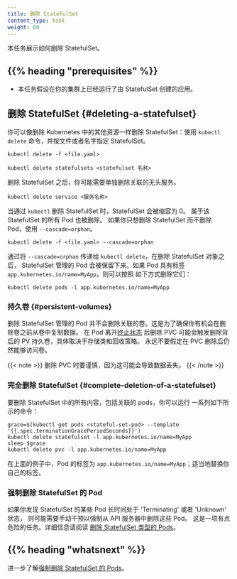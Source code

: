 ```yaml
---
title: 删除 StatefulSet
content_type: task
weight: 60
---
```


<!--
reviewers:
- bprashanth
- erictune
- foxish
- janetkuo
- smarterclayton
title: Delete a StatefulSet
content_type: task
weight: 60
-->

<!-- overview -->

<!--
This task shows you how to delete a StatefulSet.
-->
本任务展示如何删除 StatefulSet。

## {{% heading "prerequisites" %}}

<!--
* This task assumes you have an application running on your cluster represented by a StatefulSet.
-->
* 本任务假设在你的集群上已经运行了由 StatefulSet 创建的应用。

<!-- steps -->

## 删除 StatefulSet   {#deleting-a-statefulset}

<!--
You can delete a StatefulSet in the same way you delete other resources in Kubernetes: use the `kubectl delete` command, and specify the StatefulSet either by file or by name.
-->
你可以像删除 Kubernetes 中的其他资源一样删除 StatefulSet：使用 `kubectl delete` 命令，并按文件或者名字指定 StatefulSet。

```shell
kubectl delete -f <file.yaml>
```

<!--
```shell
kubectl delete statefulsets <statefulset-name>
```
-->
```shell
kubectl delete statefulsets <statefulset 名称>
```

<!--
You may need to delete the associated headless service separately after the StatefulSet itself is deleted.

```shell
kubectl delete service <service-name>
```
-->
删除 StatefulSet 之后，你可能需要单独删除关联的无头服务。

```shell
kubectl delete service <服务名称>
```

<!--
When deleting a StatefulSet through `kubectl`, the StatefulSet scales down to 0. All Pods that are part of this workload are also deleted. If you want to delete only the StatefulSet and not the Pods, use `--cascade=orphan`.
For example:
--->
当通过 `kubectl` 删除 StatefulSet 时，StatefulSet 会被缩容为 0。
属于该 StatefulSet 的所有 Pod 也被删除。
如果你只想删除 StatefulSet 而不删除 Pod，使用 `--cascade=orphan`。

```shell
kubectl delete -f <file.yaml> --cascade=orphan
```

<!--
By passing `--cascade=orphan` to `kubectl delete`, the Pods managed by the StatefulSet are left behind even after the StatefulSet object itself is deleted. If the pods have a label `app.kubernetes.io/name=MyApp`, you can then delete them as follows:
--->
通过将 `--cascade=orphan` 传递给 `kubectl delete`，在删除 StatefulSet 对象之后，
StatefulSet 管理的 Pod 会被保留下来。如果 Pod 具有标签 `app.kubernetes.io/name=MyApp`，则可以按照
如下方式删除它们：

```shell
kubectl delete pods -l app.kubernetes.io/name=MyApp
```


<!--
### Persistent Volumes

Deleting the Pods in a StatefulSet will not delete the associated volumes. This is to ensure that you have the chance to copy data off the volume before deleting it. Deleting the PVC after the pods have left the [terminating state](/docs/concepts/workloads/pods/pod/#termination-of-pods) might trigger deletion of the backing Persistent Volumes depending on the storage class and reclaim policy. You should never assume ability to access a volume after claim deletion.
-->
### 持久卷  {#persistent-volumes}

删除 StatefulSet 管理的 Pod 并不会删除关联的卷。这是为了确保你有机会在删除卷之前从卷中复制数据。
在 Pod 离开[终止状态](/zh-cn/docs/concepts/workloads/pods/pod-lifecycle/#pod-termination)
后删除 PVC 可能会触发删除背后的 PV 持久卷，具体取决于存储类和回收策略。
永远不要假定在 PVC 删除后仍然能够访问卷。

<!--
Use caution when deleting a PVC, as it may lead to data loss.
-->
{{< note >}}
删除 PVC 时要谨慎，因为这可能会导致数据丢失。
{{< /note >}}

<!--
### Complete deletion of a StatefulSet

To simply delete everything in a StatefulSet, including the associated pods, you can run a series of commands similar to the following:
-->
### 完全删除 StatefulSet  {#complete-deletion-of-a-statefulset}

要删除 StatefulSet 中的所有内容，包括关联的 pods，你可以运行
一系列如下所示的命令：

```shell
grace=$(kubectl get pods <stateful-set-pod> --template '{{.spec.terminationGracePeriodSeconds}}')
kubectl delete statefulset -l app.kubernetes.io/name=MyApp
sleep $grace
kubectl delete pvc -l app.kubernetes.io/name=MyApp
```

<!--
In the example above, the Pods have the label `app.kubernetes.io/name=MyApp`; substitute your own label as appropriate.
-->
在上面的例子中，Pod 的标签为 `app.kubernetes.io/name=MyApp`；适当地替换你自己的标签。

<!--
### Force deletion of StatefulSet pods

If you find that some pods in your StatefulSet are stuck in the 'Terminating' or 'Unknown' states for an extended period of time, you may need to manually intervene to forcefully delete the pods from the apiserver. This is a potentially dangerous task. Refer to [Deleting StatefulSet Pods](/docs/tasks/manage-stateful-set/delete-pods/) for details.
-->
### 强制删除 StatefulSet 的 Pod

如果你发现 StatefulSet 的某些 Pod 长时间处于 'Terminating' 或者 'Unknown' 状态，
则可能需要手动干预以强制从 API 服务器中删除这些 Pod。
这是一项有点危险的任务。详细信息请阅读
[删除 StatefulSet 类型的 Pods](/zh-cn/docs/tasks/run-application/force-delete-stateful-set-pod/)。

## {{% heading "whatsnext" %}}

<!--
Learn more about [force deleting StatefulSet Pods](/docs/tasks/run-application/force-delete-stateful-set-pod/).
-->
进一步了解[强制删除 StatefulSet 的 Pods](/zh-cn/docs/tasks/run-application/force-delete-stateful-set-pod/)。


